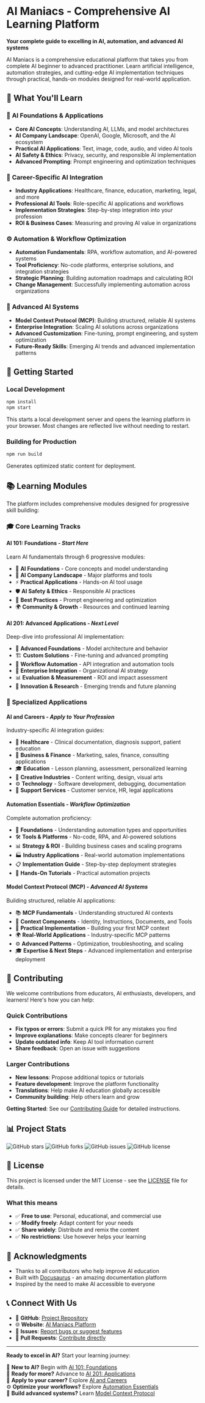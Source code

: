 # AI Maniacs - Comprehensive AI Learning Platform

**Your complete guide to excelling in AI, automation, and advanced AI systems**

AI Maniacs is a comprehensive educational platform that takes you from complete AI beginner to advanced practitioner. Learn artificial intelligence, automation strategies, and cutting-edge AI implementation techniques through practical, hands-on modules designed for real-world application.

## 🎯 What You'll Learn

### 🤖 **AI Foundations & Applications**
- **Core AI Concepts**: Understanding AI, LLMs, and model architectures
- **AI Company Landscape**: OpenAI, Google, Microsoft, and the AI ecosystem  
- **Practical AI Applications**: Text, image, code, audio, and video AI tools
- **AI Safety & Ethics**: Privacy, security, and responsible AI implementation
- **Advanced Prompting**: Prompt engineering and optimization techniques

### 🚀 **Career-Specific AI Integration**
- **Industry Applications**: Healthcare, finance, education, marketing, legal, and more
- **Professional AI Tools**: Role-specific AI applications and workflows
- **Implementation Strategies**: Step-by-step integration into your profession
- **ROI & Business Cases**: Measuring and proving AI value in organizations

### ⚙️ **Automation & Workflow Optimization**
- **Automation Fundamentals**: RPA, workflow automation, and AI-powered systems
- **Tool Proficiency**: No-code platforms, enterprise solutions, and integration strategies
- **Strategic Planning**: Building automation roadmaps and calculating ROI  
- **Change Management**: Successfully implementing automation across organizations

### 🔧 **Advanced AI Systems**
- **Model Context Protocol (MCP)**: Building structured, reliable AI systems
- **Enterprise Integration**: Scaling AI solutions across organizations
- **Advanced Customization**: Fine-tuning, prompt engineering, and system optimization
- **Future-Ready Skills**: Emerging AI trends and advanced implementation patterns

## 🚀 Getting Started

### Local Development

```bash
npm install
npm start
```

This starts a local development server and opens the learning platform in your browser. Most changes are reflected live without needing to restart.

### Building for Production

```bash
npm run build
```

Generates optimized static content for deployment.

## 📚 Learning Modules

The platform includes comprehensive modules designed for progressive skill building:

### 🎓 **Core Learning Tracks**

#### **AI 101: Foundations** - *Start Here*
Learn AI fundamentals through 6 progressive modules:
- 🧠 **AI Foundations** - Core concepts and model understanding
- 🏢 **AI Company Landscape** - Major platforms and tools
- ⚡ **Practical Applications** - Hands-on AI tool usage
- 🛡️ **AI Safety & Ethics** - Responsible AI practices
- 🎯 **Best Practices** - Prompt engineering and optimization
- 🌍 **Community & Growth** - Resources and continued learning

#### **AI 201: Advanced Applications** - *Next Level*
Deep-dive into professional AI implementation:
- 🔧 **Advanced Foundations** - Model architecture and behavior
- 🏗️ **Custom Solutions** - Fine-tuning and advanced prompting
- 🔗 **Workflow Automation** - API integration and automation tools
- 🏢 **Enterprise Integration** - Organizational AI strategy
- 📊 **Evaluation & Measurement** - ROI and impact assessment
- 🚀 **Innovation & Research** - Emerging trends and future planning

### 🎯 **Specialized Applications**

#### **AI and Careers** - *Apply to Your Profession*
Industry-specific AI integration guides:
- 🏥 **Healthcare** - Clinical documentation, diagnosis support, patient education
- 💼 **Business & Finance** - Marketing, sales, finance, consulting applications
- 🎓 **Education** - Lesson planning, assessment, personalized learning
- 🎨 **Creative Industries** - Content writing, design, visual arts
- ⚙️ **Technology** - Software development, debugging, documentation
- 🤝 **Support Services** - Customer service, HR, legal applications

#### **Automation Essentials** - *Workflow Optimization*
Complete automation proficiency:
- 📖 **Foundations** - Understanding automation types and opportunities
- 🛠️ **Tools & Platforms** - No-code, RPA, and AI-powered solutions
- 📊 **Strategy & ROI** - Building business cases and scaling programs
- 🏭 **Industry Applications** - Real-world automation implementations
- 📋 **Implementation Guide** - Step-by-step deployment strategies
- 🎯 **Hands-On Tutorials** - Practical automation projects

#### **Model Context Protocol (MCP)** - *Advanced AI Systems*
Building structured, reliable AI applications:
- 📚 **MCP Fundamentals** - Understanding structured AI contexts
- 🧩 **Context Components** - Identity, Instructions, Documents, and Tools
- 🔨 **Practical Implementation** - Building your first MCP context
- 🌍 **Real-World Applications** - Industry-specific MCP patterns
- ⚙️ **Advanced Patterns** - Optimization, troubleshooting, and scaling
- 🎓 **Expertise & Next Steps** - Advanced implementation and enterprise deployment

## 🤝 Contributing

We welcome contributions from educators, AI enthusiasts, developers, and learners! Here's how you can help:

### Quick Contributions

- **Fix typos or errors**: Submit a quick PR for any mistakes you find
- **Improve explanations**: Make concepts clearer for beginners
- **Update outdated info**: Keep AI tool information current
- **Share feedback**: Open an issue with suggestions

### Larger Contributions

- **New lessons**: Propose additional topics or tutorials
- **Feature development**: Improve the platform functionality
- **Translations**: Help make AI education globally accessible
- **Community building**: Help others learn and grow

**Getting Started**: See our [Contributing Guide](./CONTRIBUTING.md) for detailed instructions.

## 📊 Project Stats

![GitHub stars](https://img.shields.io/github/stars/sethdavis512/ai-maniacs?style=social)
![GitHub forks](https://img.shields.io/github/forks/sethdavis512/ai-maniacs?style=social)
![GitHub issues](https://img.shields.io/github/issues/sethdavis512/ai-maniacs)
![GitHub license](https://img.shields.io/github/license/sethdavis512/ai-maniacs)

## 📄 License

This project is licensed under the MIT License - see the [LICENSE](./LICENSE) file for details.

### What this means

- ✅ **Free to use**: Personal, educational, and commercial use
- ✅ **Modify freely**: Adapt content for your needs
- ✅ **Share widely**: Distribute and remix the content
- ✅ **No restrictions**: Use however helps your learning

## 🙏 Acknowledgments

- Thanks to all contributors who help improve AI education
- Built with [Docusaurus](https://docusaurus.io/) - an amazing documentation platform
- Inspired by the need to make AI accessible to everyone

## 📞 Connect With Us

- 🐙 **GitHub**: [Project Repository](https://github.com/sethdavis512/ai-maniacs)
- 🌐 **Website**: [AI Maniacs Platform](https://ai-maniacs.com)
- 💬 **Issues**: [Report bugs or suggest features](https://github.com/sethdavis512/ai-maniacs/issues)
- 🔀 **Pull Requests**: [Contribute directly](https://github.com/sethdavis512/ai-maniacs/pulls)

---

**Ready to excel in AI?** Start your learning journey:

🔰 **New to AI?** Begin with [AI 101: Foundations](./docs/ai-101/ai-101-intro.md)  
🚀 **Ready for more?** Advance to [AI 201: Applications](./docs/ai-201/ai-201-intro.md)  
💼 **Apply to your career?** Explore [AI and Careers](./docs/ai-and-careers/index.md)  
⚙️ **Optimize your workflows?** Explore [Automation Essentials](./docs/automation/index.md)  
🔧 **Build advanced systems?** Learn [Model Context Protocol](./docs/model-context-protocol/mcp-start.md)
